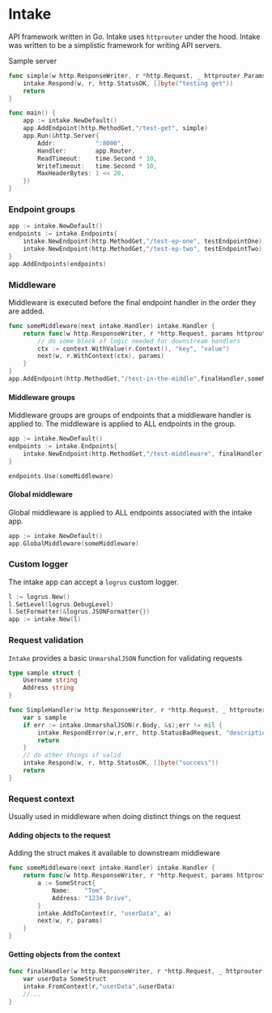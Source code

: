 # Intake
API framework written in Go. Intake uses `httprouter` under the hood. 
Intake was written to be a simplistic 
framework for writing API servers. 

Sample server
```go
func simple(w http.ResponseWriter, r *http.Request, _ httprouter.Params) {
	intake.Respond(w, r, http.StatusOK, []byte("testing get"))
	return
}

func main() {
	app := intake.NewDefault()
	app.AddEndpoint(http.MethodGet,"/test-get", simple)
	app.Run(&http.Server{
		Addr:           ":8000",
		Handler:        app.Router,
		ReadTimeout:    time.Second * 10,
		WriteTimeout:   time.Second * 10,
		MaxHeaderBytes: 1 << 20,
	})
}
```

### Endpoint groups
```go
app := intake.NewDefault()
endpoints := intake.Endpoints{
    intake.NewEndpoint(http.MethodGet,"/test-ep-one", testEndpointOne),
    intake.NewEndpoint(http.MethodGet,"/test-ep-two", testEndpointTwo),
}
app.AddEndpoints(endpoints)
```

### Middleware
Middleware is executed before the final endpoint handler in the order they are added.
```go
func someMiddleware(next intake.Handler) intake.Handler {
    return func(w http.ResponseWriter, r *http.Request, params httprouter.Params) {
        // do some block of logic needed for downstream handlers
        ctx := context.WithValue(r.Context(), "key", "value")
        next(w, r.WithContext(ctx), params)
    }
}
app.AddEndpoint(http.MethodGet,"/test-in-the-middle",finalHandler,someMiddleware)
```

#### Middleware groups
Middleware groups are groups of endpoints that a middleware handler is applied to. 
The middleware is applied to ALL endpoints in the group. 
```go
app := intake.NewDefault()
endpoints := intake.Endpoints{
    intake.NewEndpoint(http.MethodGet,"/test-middleware", finalHandler),
}

endpoints.Use(someMiddleware)
```

#### Global middleware
Global middleware is applied to ALL endpoints associated with the intake app. 
```go
app := intake.NewDefault()
app.GlobalMiddleware(someMiddleware)
```

### Custom logger
The intake app can accept a `logrus` custom logger.
```go 
l := logrus.New()
l.SetLevel(logrus.DebugLevel)
l.SetFormatter(&logrus.JSONFormatter{})
app := intake.New(l)
```

### Request validation
`Intake` provides a basic `UnmarshalJSON` function for validating requests
```go
type sample struct {
	Username string
	Address string
}

func SimpleHandler(w http.ResponseWriter, r *http.Request, _ httprouter.Params) {
	var s sample
	if err := intake.UnmarshalJSON(r.Body, &s);err != nil {
		intake.RespondError(w,r,err, http.StatusBadRequest, "description of error here")
		return
	}
	// do other things if valid 
	intake.Respond(w, r, http.StatusOK, []byte("success"))
	return
}
```

### Request context
Usually used in middleware when doing distinct things on the request

#### Adding objects to the request
Adding the struct makes it available to downstream middleware
```go
func someMiddleware(next intake.Handler) intake.Handler {
	return func(w http.ResponseWriter, r *http.Request, params httprouter.Params) {
		a := SomeStruct{
			Name:    "Tom",
			Address: "1234 Drive",
		}
		intake.AddToContext(r, "userData", a)
		next(w, r, params)
	}
}
```
#### Getting objects from the context
```go
func finalHandler(w http.ResponseWriter, r *http.Request, _ httprouter.Params) {
	var userData SomeStruct
	intake.FromContext(r,"userData",&userData)
    //...
}
```

